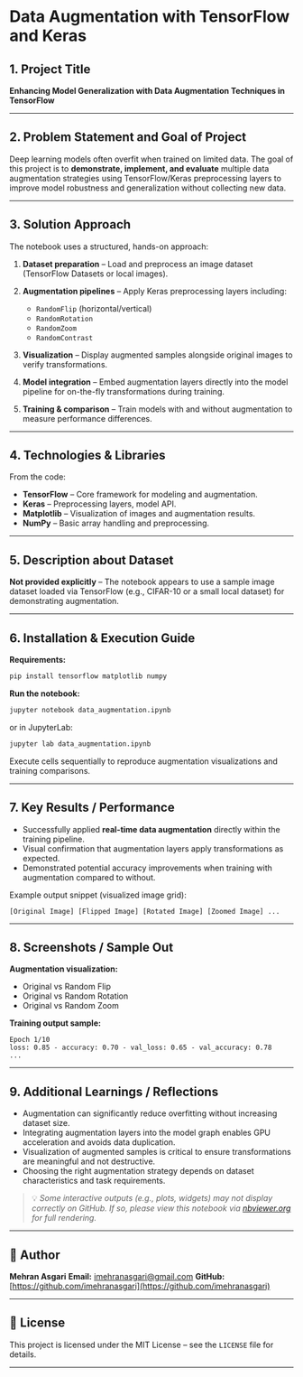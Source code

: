 # Data Augmentation with TensorFlow and Keras

## 1. Project Title

**Enhancing Model Generalization with Data Augmentation Techniques in TensorFlow**

---

## 2. Problem Statement and Goal of Project

Deep learning models often overfit when trained on limited data.
The goal of this project is to **demonstrate, implement, and evaluate** multiple data augmentation strategies using TensorFlow/Keras preprocessing layers to improve model robustness and generalization without collecting new data.

---

## 3. Solution Approach

The notebook uses a structured, hands-on approach:

1. **Dataset preparation** – Load and preprocess an image dataset (TensorFlow Datasets or local images).
2. **Augmentation pipelines** – Apply Keras preprocessing layers including:

   * `RandomFlip` (horizontal/vertical)
   * `RandomRotation`
   * `RandomZoom`
   * `RandomContrast`
3. **Visualization** – Display augmented samples alongside original images to verify transformations.
4. **Model integration** – Embed augmentation layers directly into the model pipeline for on-the-fly transformations during training.
5. **Training & comparison** – Train models with and without augmentation to measure performance differences.

---

## 4. Technologies & Libraries

From the code:

* **TensorFlow** – Core framework for modeling and augmentation.
* **Keras** – Preprocessing layers, model API.
* **Matplotlib** – Visualization of images and augmentation results.
* **NumPy** – Basic array handling and preprocessing.

---

## 5. Description about Dataset

**Not provided explicitly** – The notebook appears to use a sample image dataset loaded via TensorFlow (e.g., CIFAR-10 or a small local dataset) for demonstrating augmentation.

---

## 6. Installation & Execution Guide

**Requirements:**

```bash
pip install tensorflow matplotlib numpy
```

**Run the notebook:**

```bash
jupyter notebook data_augmentation.ipynb
```

or in JupyterLab:

```bash
jupyter lab data_augmentation.ipynb
```

Execute cells sequentially to reproduce augmentation visualizations and training comparisons.

---

## 7. Key Results / Performance

* Successfully applied **real-time data augmentation** directly within the training pipeline.
* Visual confirmation that augmentation layers apply transformations as expected.
* Demonstrated potential accuracy improvements when training with augmentation compared to without.

Example output snippet (visualized image grid):

```
[Original Image] [Flipped Image] [Rotated Image] [Zoomed Image] ...
```

---

## 8. Screenshots / Sample Out

**Augmentation visualization:**

* Original vs Random Flip
* Original vs Random Rotation
* Original vs Random Zoom

**Training output sample:**

```
Epoch 1/10
loss: 0.85 - accuracy: 0.70 - val_loss: 0.65 - val_accuracy: 0.78
...
```

---

## 9. Additional Learnings / Reflections

* Augmentation can significantly reduce overfitting without increasing dataset size.
* Integrating augmentation layers into the model graph enables GPU acceleration and avoids data duplication.
* Visualization of augmented samples is critical to ensure transformations are meaningful and not destructive.
* Choosing the right augmentation strategy depends on dataset characteristics and task requirements.

> 💡 *Some interactive outputs (e.g., plots, widgets) may not display correctly on GitHub. If so, please view this notebook via [nbviewer.org](https://nbviewer.org) for full rendering.*

---

## 👤 Author

**Mehran Asgari**
**Email:** [imehranasgari@gmail.com](mailto:imehranasgari@gmail.com)
**GitHub:** [https://github.com/imehranasgari](https://github.com/imehranasgari)

---

## 📄 License

This project is licensed under the MIT License – see the `LICENSE` file for details.

---

